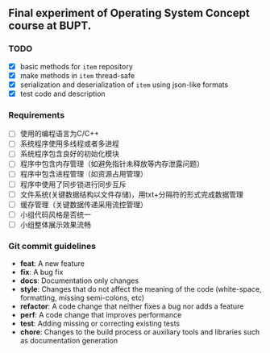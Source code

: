 ## Final experiment of Operating System Concept course at BUPT.

### TODO

- [x] basic methods for `item` repository
- [x] make methods in `item` thread-safe
- [x] serialization and deserialization of `item` using json-like formats
- [x] test code and description

### Requirements

- [ ] 使用的编程语言为C/C++
- [ ] 系统程序使用多线程或者多进程
- [ ] 系统程序包含良好的初始化模块
- [ ] 程序中包含内存管理（如避免指针未释放等内存泄露问题）
- [ ] 程序中包含进程管理（如资源占用管理）
- [ ] 程序中使用了同步锁进行同步互斥
- [ ] 文件系统(关键数据结构以文件存储)，用txt+分隔符的形式完成数据管理
- [ ] 缓存管理（关键数据传递采用流控管理）
- [ ] 小组代码风格是否统一
- [ ] 小组整体展示效果流畅

### Git commit guidelines
* **feat**: A new feature
* **fix**: A bug fix
* **docs**: Documentation only changes
* **style**: Changes that do not affect the meaning of the code (white-space, formatting, missing
  semi-colons, etc)
* **refactor**: A code change that neither fixes a bug nor adds a feature
* **perf**: A code change that improves performance
* **test**: Adding missing or correcting existing tests
* **chore**: Changes to the build process or auxiliary tools and libraries such as documentation
  generation